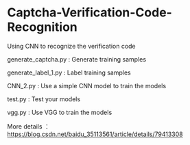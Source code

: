 # Captcha-Verification-Code-Recognition
Using CNN to recognize the verification code


generate_captcha.py : Generate training samples

generate_label_1.py : Label training samples

CNN_2.py : Use a simple CNN model to train the models

test.py : Test your models

vgg.py : Use VGG to train the models

More details ：https://blog.csdn.net/baidu_35113561/article/details/79413308
